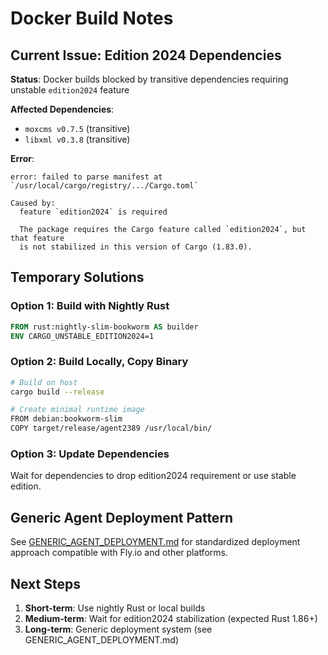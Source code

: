 # Docker Build Notes

## Current Issue: Edition 2024 Dependencies

**Status**: Docker builds blocked by transitive dependencies requiring unstable `edition2024` feature

**Affected Dependencies**:
- `moxcms v0.7.5` (transitive)
- `libxml v0.3.8` (transitive)

**Error**:
```
error: failed to parse manifest at `/usr/local/cargo/registry/.../Cargo.toml`

Caused by:
  feature `edition2024` is required

  The package requires the Cargo feature called `edition2024`, but that feature
  is not stabilized in this version of Cargo (1.83.0).
```

## Temporary Solutions

### Option 1: Build with Nightly Rust

```dockerfile
FROM rust:nightly-slim-bookworm AS builder
ENV CARGO_UNSTABLE_EDITION2024=1
```

### Option 2: Build Locally, Copy Binary

```bash
# Build on host
cargo build --release

# Create minimal runtime image
FROM debian:bookworm-slim
COPY target/release/agent2389 /usr/local/bin/
```

### Option 3: Update Dependencies

Wait for dependencies to drop edition2024 requirement or use stable edition.

## Generic Agent Deployment Pattern

See [GENERIC_AGENT_DEPLOYMENT.md](GENERIC_AGENT_DEPLOYMENT.md) for standardized deployment approach compatible with Fly.io and other platforms.

## Next Steps

1. **Short-term**: Use nightly Rust or local builds
2. **Medium-term**: Wait for edition2024 stabilization (expected Rust 1.86+)
3. **Long-term**: Generic deployment system (see GENERIC_AGENT_DEPLOYMENT.md)
